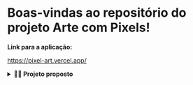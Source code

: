 # Boas-vindas ao repositório do projeto Arte com Pixels!

<strong>Link para a aplicação: </strong>

https://pixel-art.vercel.app/

<details>
  <summary><strong>👨‍💻 Projeto proposto </strong></summary><br />


Neste projeto, você vai encontrar um editor de arte com pixels em que a pessoa usuária poderá escolher uma cor em uma paleta de cores e poderá pintar o que quiser em um quadro branco 🎨 🧑‍🎨


💡 Veja o exemplo a seguir de como o projeto funciona. 

![exemplo de arte com pixels](./art-with-pixels.gif)


</details>

